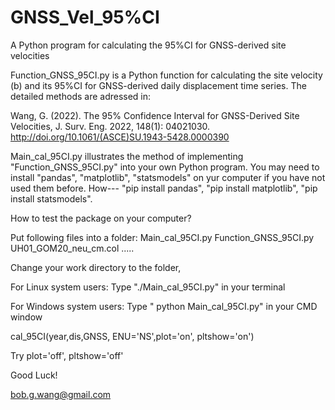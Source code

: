 # GNSS_Vel_95%CI
A Python program for calculating the 95%CI for GNSS-derived site velocities

Function_GNSS_95CI.py is a Python function for calculating the site velocity (b) and its 95%CI for GNSS-derived daily displacement time series.
The detailed methods are adressed in:

Wang, G. (2022). The 95% Confidence Interval for GNSS-Derived Site Velocities, J. Surv. Eng. 2022, 148(1): 04021030. 
http://doi.org/10.1061/(ASCE)SU.1943-5428.0000390

Main_cal_95CI.py illustrates the method of implementing "Function_GNSS_95CI.py" into your own Python program.
You may need to install "pandas", "matplotlib", "statsmodels" on yur computer if you have not used them before.
How--- "pip install pandas", "pip install matplotlib", "pip install statsmodels".

How to test the package on your computer?

Put following files into a folder:
Main_cal_95CI.py
Function_GNSS_95CI.py
UH01_GOM20_neu_cm.col
.....

Change your work directory to the folder,

For Linux system users:
Type "./Main_cal_95CI.py" in your terminal

For Windows system users:
Type " python Main_cal_95CI.py" in your CMD window

cal_95CI(year,dis,GNSS, ENU='NS',plot='on', pltshow='on')

Try plot='off', pltshow='off'

Good Luck!

bob.g.wang@gmail.com
